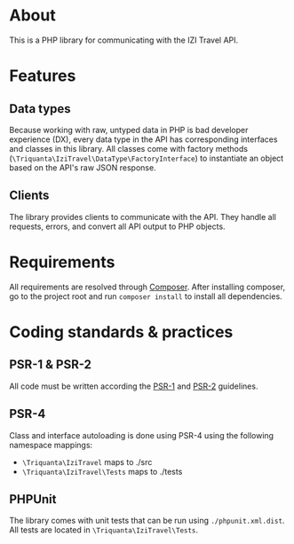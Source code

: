 About
=====
This is a PHP library for communicating with the IZI Travel API.

Features
========

Data types
----------
Because working with raw, untyped data in PHP is bad developer experience (DX),
every data type in the API has corresponding interfaces and classes in this
library. All classes come with factory methods
(`\Triquanta\IziTravel\DataType\FactoryInterface`) to instantiate an object
based on the API's raw JSON response.

Clients
-------
The library provides clients to communicate with the API. They handle all
requests, errors, and convert all API output to PHP objects.

Requirements
============
All requirements are resolved through [Composer](http://getcomposer.org). After
installing composer, go to the project root and run `composer install` to
install all dependencies.

Coding standards & practices
============================

PSR-1 & PSR-2
-------------
All code must be written according the
[PSR-1](http://www.php-fig.org/psr/psr-1/) and
[PSR-2](http://www.php-fig.org/psr/psr-2/) guidelines.

PSR-4
-----
Class and interface autoloading is done using PSR-4 using the following
namespace mappings:
- `\Triquanta\IziTravel` maps to ./src
- `\Triquanta\IziTravel\Tests` maps to ./tests

PHPUnit
-------
The library comes with unit tests that can be run using `./phpunit.xml.dist`.
All tests are located in `\Triquanta\IziTravel\Tests`.
